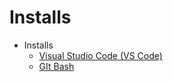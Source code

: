 # Installs

- Installs
  - [Visual Studio Code (VS Code)](https://code.visualstudio.com/)
  - [GIt Bash](https://git-scm.com/downloads)
